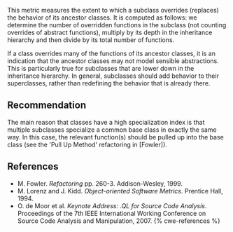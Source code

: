 This metric measures the extent to which a subclass overrides (replaces) the behavior of its ancestor classes. It is computed as follows: we determine the number of overridden functions in the subclass (not counting overrides of abstract functions), multiply by its depth in the inheritance hierarchy and then divide by its total number of functions.

If a class overrides many of the functions of its ancestor classes, it is an indication that the ancestor classes may not model sensible abstractions. This is particularly true for subclasses that are lower down in the inheritance hierarchy. In general, subclasses should add behavior to their superclasses, rather than redefining the behavior that is already there.


## Recommendation
The main reason that classes have a high specialization index is that multiple subclasses specialize a common base class in exactly the same way. In this case, the relevant function(s) should be pulled up into the base class (see the 'Pull Up Method' refactoring in \[Fowler\]).


## References
* M. Fowler. *Refactoring* pp. 260-3. Addison-Wesley, 1999.
* M. Lorenz and J. Kidd. *Object-oriented Software Metrics*. Prentice Hall, 1994.
* O. de Moor et al. *Keynote Address: .QL for Source Code Analysis*. Proceedings of the 7th IEEE International Working Conference on Source Code Analysis and Manipulation, 2007.
{% cwe-references %}
